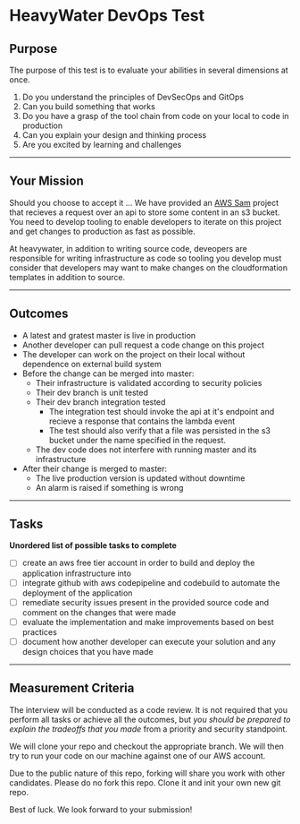# HeavyWater DevOps Test

## Purpose

The purpose of this test is to evaluate your abilities in several dimensions at once.

  1. Do you understand the principles of DevSecOps and GitOps
  1. Can you build something that works
  1. Do you have a grasp of the tool chain from code on your local to code in production
  1. Can you explain your design and thinking process
  1. Are you excited by learning and challenges

---

## Your Mission

Should you choose to accept it ... We have provided an [AWS Sam](https://github.com/awslabs/serverless-application-model) project that recieves a request over an api to store some content in an s3 bucket. You need to develop tooling to enable developers to iterate on this project and get changes to production as fast as possible. 

At heavywater, in addition to writing source code, deveopers are responsible for writing infrastructure as code so tooling you develop must consider that developers may want to make changes on the cloudformation templates in addition to source.

---

## Outcomes
- A latest and gratest master is live in production
- Another developer can pull request a code change on this project
- The developer can work on the project on their local without dependence on external build system
- Before the change can be merged into master:
  - Their infrastructure is validated according to security policies
  - Their dev branch is unit tested
  - Their dev branch integration tested 
    - The integration test should invoke the api at it's endpoint and recieve a response that contains the lambda event
    - The test should also verify that a file was persisted in the s3 bucket under the name specified in the request.
  - The dev code does not interfere with running master and its infrastructure
- After their change is merged to master:
  - The live production version is updated without downtime
  - An alarm is raised if something is wrong

---

## Tasks

**Unordered list of possible tasks to complete**
 - [ ] create an aws free tier account in order to build and deploy the application infrastructure into
 - [ ] integrate github with aws codepipeline and codebuild to automate the deployment of the application
 - [ ] remediate security issues present in the provided source code and comment on the changes that were made
 - [ ] evaluate the implementation and make improvements based on best practices
 - [ ] document how another developer can execute your solution and any design choices that you have made
 
---

## Measurement Criteria

The interview will be conducted as a code review. It is not required that you perform all tasks or achieve all the outcomes, but *you should be prepared to explain the tradeoffs that you made* from a priority and security standpoint. 

We will clone your repo and checkout the appropriate branch. We will then try to run your code on our machine against one of our AWS account. 

Due to the public nature of this repo, forking will share you work with other candidates. Please do no fork this repo. Clone it and init your own new git repo.


Best of luck. We look forward to your submission!
